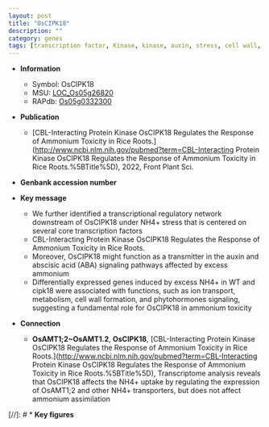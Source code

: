 ```yaml
---
layout: post
title: "OsCIPK18"
description: ""
category: genes
tags: [transcription factor, Kinase, kinase, auxin, stress, cell wall, abscisic acid, protein kinase, transcriptional regulator]
---
```


* **Information**  
    + Symbol: OsCIPK18  
    + MSU: [LOC_Os05g26820](http://rice.uga.edu/cgi-bin/ORF_infopage.cgi?orf=LOC_Os05g26820)  
    + RAPdb: [Os05g0332300](http://rapdb.dna.affrc.go.jp/viewer/gbrowse_details/irgsp1?name=Os05g0332300)  

* **Publication**  
    + [CBL-Interacting Protein Kinase OsCIPK18 Regulates the Response of Ammonium Toxicity in Rice Roots.](http://www.ncbi.nlm.nih.gov/pubmed?term=CBL-Interacting Protein Kinase OsCIPK18 Regulates the Response of Ammonium Toxicity in Rice Roots.%5BTitle%5D), 2022, Front Plant Sci.

* **Genbank accession number**  

* **Key message**  
    + We further identified a transcriptional regulatory network downstream of OsCIPK18 under NH4+ stress that is centered on several core transcription factors
    + CBL-Interacting Protein Kinase OsCIPK18 Regulates the Response of Ammonium Toxicity in Rice Roots.
    + Moreover, OsCIPK18 might function as a transmitter in the auxin and abscisic acid (ABA) signaling pathways affected by excess ammonium
    + Differentially expressed genes induced by excess NH4+ in WT and cipk18 were associated with functions, such as ion transport, metabolism, cell wall formation, and phytohormones signaling, suggesting a fundamental role for OsCIPK18 in ammonium toxicity

* **Connection**  
    + __OsAMT1;2~OsAMT1.2__, __OsCIPK18__, [CBL-Interacting Protein Kinase OsCIPK18 Regulates the Response of Ammonium Toxicity in Rice Roots.](http://www.ncbi.nlm.nih.gov/pubmed?term=CBL-Interacting Protein Kinase OsCIPK18 Regulates the Response of Ammonium Toxicity in Rice Roots.%5BTitle%5D),  Transcriptome analysis reveals that OsCIPK18 affects the NH4+ uptake by regulating the expression of OsAMT1;2 and other NH4+ transporters, but does not affect ammonium assimilation

[//]: # * **Key figures**  


